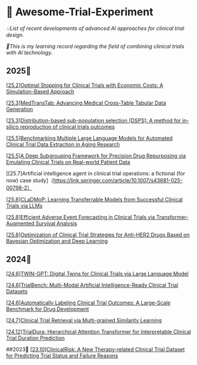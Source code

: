 # 💊 Awesome-Trial-Experiment
*💡List of recent developments of advanced AI approaches for clinical trial design.*  

*🫶This is my learning record regarding the field of combining clinical trials with AI technology.*    

## 2025📅
[[25.2]Optimal Stopping for Clinical Trials with Economic Costs: A Simulation-Based Approach](https://dl.acm.org/doi/10.5555/3712729.3713000)

[[25.3]MedTransTab: Advancing Medical Cross-Table Tabular Data Generation](https://dl.acm.org/doi/abs/10.1145/3701551.3703501)

[[25.3]Distribution-based sub-population selection (DSPS): A method for in-silico reproduction of clinical trials outcomes](https://www.sciencedirect.com/science/article/abs/pii/S0010482525000642?via%3Dihub)

[[25.5]Benchmarking Multiple Large Language Models for Automated Clinical Trial Data Extraction in Aging Research](https://www.mdpi.com/1999-4893/18/5/296)

[[25.5]A Deep Subgrouping Framework for Precision Drug Repurposing via Emulating Clinical Trials on Real-world Patient Data](https://dl.acm.org/doi/10.1145/3690624.3709418)

[[25.7]Artificial intelligence agent in clinical trial operations: a fictional (for now) case study]（https://link.springer.com/article/10.1007/s43681-025-00798-2）

[[25.8]CLaDMoP: Learning Transferrable Models from Successful Clinical Trials via LLMs](https://dl.acm.org/doi/10.1145/3711896.3736879)

[[25.8]Efficient Adverse Event Forecasting in Clinical Trials via Transformer-Augmented Survival Analysis](https://dl.acm.org/doi/10.1145/3747357.3747371)

[[25.8]Optimization of Clinical Trial Strategies for Anti-HER2 Drugs Based on Bayesian Optimization and Deep Learning](https://dl.acm.org/doi/10.1145/3724979.3725006)

## 2024📅
[[24.6]TWIN-GPT: Digital Twins for Clinical Trials via Large Language Model](https://dl.acm.org/doi/10.1145/3674838)

[[24.6]TrialBench: Multi-Modal Artificial Intelligence-Ready Clinical Trial Datasets](https://arxiv.org/abs/2407.00631)

[[24.6]Automatically Labeling Clinical Trial Outcomes: A Large-Scale Benchmark for Drug Development](https://chufangao.github.io/CTOD/)

[[24.7]Clinical Trial Retrieval via Multi-grained Similarity Learning](https://dl.acm.org/doi/10.1145/3626772.3661366)

[[24.12]TrialDura: Hierarchical Attention Transformer for Interpretable Clinical Trial Duration Prediction](https://dl.acm.org/doi/10.1145/3698587.3701434)

##2023📅
[[23.10]ClinicalRisk: A New Therapy-related Clinical Trial Dataset for Predicting Trial Status and Failure Reasons](https://dl.acm.org/doi/10.1145/3583780.3615113)

